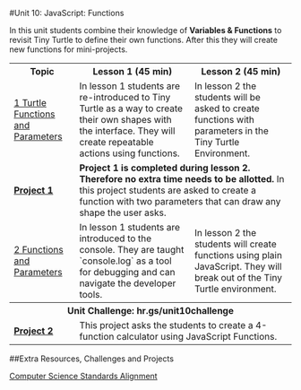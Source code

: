 #Unit 10: JavaScript: Functions

In this unit students combine their knowledge of **Variables & Functions** to revisit Tiny Turtle to define their own functions. After this they will create new functions for mini-projects.
<table>
<tr>
	<th>Topic</th>
	<th>Lesson 1 (45 min)</th>
	<th>Lesson 2 (45 min)</th>
</tr>
<tr>
	<td><a href="topics/topic1">1 Turtle Functions and Parameters</a></td>
	<td>In lesson 1 students are re-introduced to Tiny Turtle as a way to create their own shapes with the interface. They will create repeatable actions using functions.</td>
	<td>In lesson 2 the students will be asked to create functions with parameters in the Tiny Turtle Environment. </td>
</tr>
<tr>
	<td><strong><a href="projects/project1">Project 1</a></strong></td>
	<td colspan="2"><strong>Project 1 is completed during lesson 2. Therefore no extra time needs to be allotted.</strong> In this project students are asked to create a function with two parameters that can draw any shape the user asks.</td>
</tr>

<tr>
	<td><a href="topics/topic2">2 Functions and Parameters </a></td>
	<td>In lesson 1 students are introduced to the console. They are taught `console.log` as a tool for debugging and can navigate the developer tools.</td>
	<td>In lesson 2 the students will create functions using plain JavaScript. They will break out of the Tiny Turtle environment. </td>
</tr>
<tr>
	<th align="center" colspan="3">Unit Challenge: hr.gs/unit10challenge </th>
</tr>
<tr>
	<td><strong><a href="projects/project2">Project 2</a></strong></td>
	<td colspan="2">This project asks the students to create a 4-function calculator using JavaScript Functions. </td>
</tr>
</table>


##Extra Resources, Challenges and Projects


[Computer Science Standards Alignment](csStandards.md)



